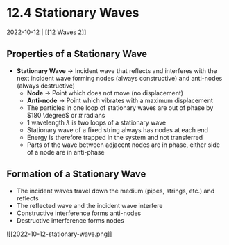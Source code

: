 # 12.4 Stationary Waves
2022-10-12 | [[12 Waves 2]]

## Properties of a Stationary Wave
- **Stationary Wave** -> Incident wave that reflects and interferes with the next incident wave forming nodes (always constructive) and anti-nodes (always destructive)
	- **Node** -> Point which does not move (no displacement)
	- **Anti-node** -> Point which vibrates with a maximum displacement
	- The particles in one loop of stationary waves are out of phase by $180 \degree$ or $\pi$ radians
	- 1 wavelength $\lambda$ is two loops of a stationary wave
	- Stationary wave of a fixed string always has nodes at each end
	- Energy is therefore trapped in the system and not transferred
	- Parts of the wave between adjacent nodes are in phase, either side of a node are in anti-phase

## Formation of a Stationary Wave
- The incident waves travel down the medium (pipes, strings, etc.) and reflects
- The reflected wave and the incident wave interfere
- Constructive interference forms anti-nodes
- Destructive interference forms nodes

![[2022-10-12-stationary-wave.png]]